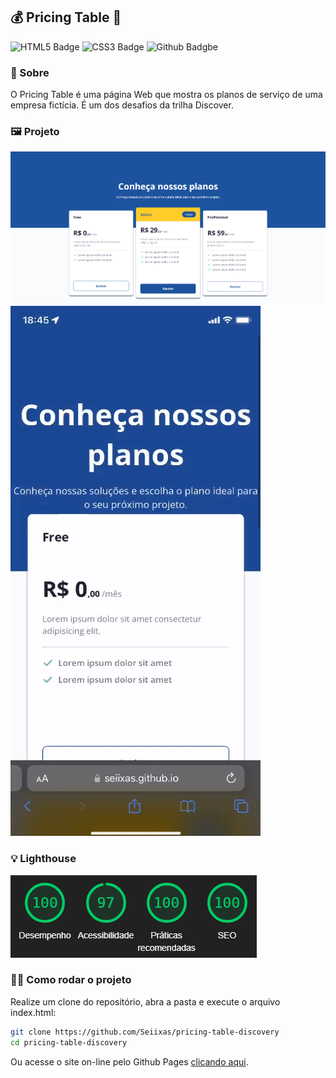 ## 💰 Pricing Table 💸

![HTML5 Badge](https://img.shields.io/badge/HTML5-E34F26?style=for-the-badge&logo=html5&logoColor=white) ![CSS3 Badge](https://img.shields.io/badge/CSS3-1572B6?style=for-the-badge&logo=css3&logoColor=white) ![Github Badgbe](https://img.shields.io/badge/GitHub-100000?style=for-the-badge&logo=github&logoColor=white)

### 🚀 Sobre

O Pricing Table é uma página Web que mostra os planos de serviço de uma empresa fictícia. É um dos desafios da trilha Discover.

### 🖼️ Projeto

![Desktop version](./.github/images/desktop.png)
![Mobile version](./.github/images/mobile.gif)

### 💡 Lighthouse

![Lighthouse performance status](./.github/images/lighthouse.png)

### 🏃‍♂️ Como rodar o projeto

Realize um clone do repositório, abra a pasta e execute o arquivo index.html:

```bash
git clone https://github.com/Seiixas/pricing-table-discovery
cd pricing-table-discovery
```

Ou acesse o site on-line pelo Github Pages [clicando aqui](https://seiixas.github.io/pricing-table-discovery).
